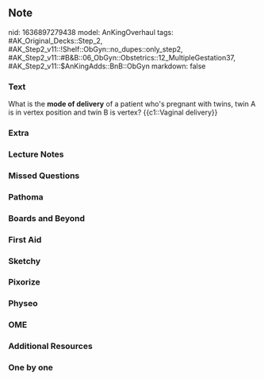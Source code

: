 ## Note
nid: 1636897279438
model: AnKingOverhaul
tags: #AK_Original_Decks::Step_2, #AK_Step2_v11::!Shelf::ObGyn::no_dupes::only_step2, #AK_Step2_v11::#B&B::06_ObGyn::Obstetrics::12_MultipleGestation37, #AK_Step2_v11::$AnKingAdds::BnB::ObGyn
markdown: false

### Text
What is the <b>mode of delivery</b> of a patient who's pregnant
with twins, twin A is in vertex position and twin B is vertex?
{{c1::Vaginal delivery}}

### Extra


### Lecture Notes


### Missed Questions


### Pathoma


### Boards and Beyond


### First Aid


### Sketchy


### Pixorize


### Physeo


### OME


### Additional Resources


### One by one

